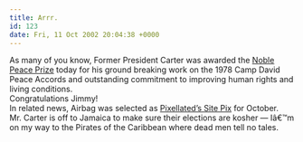 ```yaml
---
title: Arrr.
id: 123
date: Fri, 11 Oct 2002 20:04:38 +0000
---
```


As many of you know, Former President Carter was awarded the [Noble Peace Prize](http://www.nobel.se/peace/index.html) today for his ground breaking work on the 1978 Camp David Peace Accords and outstanding commitment to improving human rights and living conditions.  
 Congratulations Jimmy!  
 In related news, Airbag was selected as [Pixellated’s Site Pix](http://www.pixellated.org/) for October.  
 Mr. Carter is off to Jamaica to make sure their elections are kosher — Iâ€™m on my way to the Pirates of the Caribbean where dead men tell no tales.


